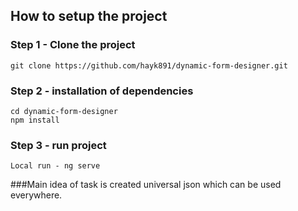 ## How to setup the project

### Step 1 - Clone the project
```
git clone https://github.com/hayk891/dynamic-form-designer.git
```

### Step 2 - installation of dependencies

```
cd dynamic-form-designer
npm install
```

 
### Step 3 - run project

```
Local run - ng serve
```


###Main idea of task is created universal json which can be used everywhere.
